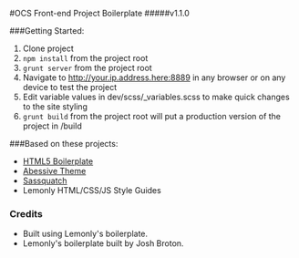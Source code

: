 #OCS Front-end Project Boilerplate
#####v1.1.0

###Getting Started:
1. Clone project
2. `npm install` from the project root
3. `grunt server` from the project root
4. Navigate to http://your.ip.address.here:8889 in any browser or on any device to test the project
5. Edit variable values in dev/scss/_variables.scss to make quick changes to the site styling
6. `grunt build` from the project root will put a production version of the project in /build

###Based on these projects:
* [HTML5 Boilerplate](https://html5boilerplate.com/)
* [Abessive Theme](https://github.com/joshbroton/abessive)
* [Sassquatch](https://github.com/joshbroton/sassquatch)
* Lemonly HTML/CSS/JS Style Guides

### Credits
* Built using Lemonly's boilerplate.
* Lemonly's boilerplate built by Josh Broton.